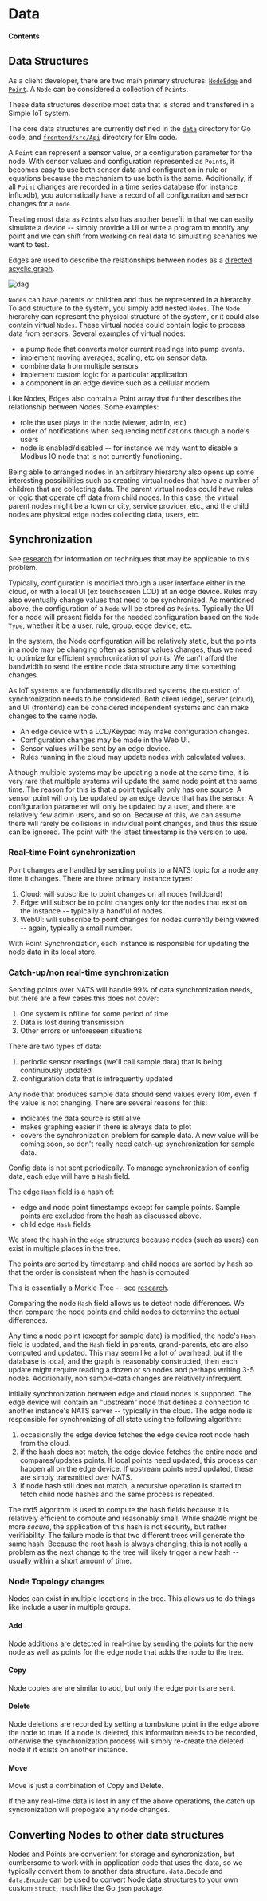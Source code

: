 # Data

**Contents**

<!-- toc -->

## Data Structures

As a client developer, there are two main primary structures:
[`NodeEdge`](https://pkg.go.dev/github.com/simpleiot/simpleiot/data#NodeEdge)
and [`Point`](https://pkg.go.dev/github.com/simpleiot/simpleiot/data#Point). A
`Node` can be considered a collection of `Points`.

These data structures describe most data that is stored and transfered in a
Simple IoT system.

The core data structures are currently defined in the
[`data`](https://github.com/simpleiot/simpleiot/tree/master/data) directory for
Go code, and
[`frontend/src/Api`](https://github.com/simpleiot/simpleiot/tree/master/frontend/src/Api)
directory for Elm code.

A `Point` can represent a sensor value, or a configuration parameter for the
node. With sensor values and configuration represented as `Points`, it becomes
easy to use both sensor data and configuration in rule or equations because the
mechanism to use both is the same. Additionally, if all `Point` changes are
recorded in a time series database (for instance Influxdb), you automatically
have a record of all configuration and sensor changes for a `node`.

Treating most data as `Points` also has another benefit in that we can easily
simulate a device -- simply provide a UI or write a program to modify any point
and we can shift from working on real data to simulating scenarios we want to
test.

Edges are used to describe the relationships between nodes as a
[directed acyclic graph](https://en.wikipedia.org/wiki/Directed_acyclic_graph).

![dag](images/dag.svg)

`Nodes` can have parents or children and thus be represented in a hierarchy. To
add structure to the system, you simply add nested `Nodes`. The `Node` hierarchy
can represent the physical structure of the system, or it could also contain
virtual `Nodes`. These virtual nodes could contain logic to process data from
sensors. Several examples of virtual nodes:

- a pump `Node` that converts motor current readings into pump events.
- implement moving averages, scaling, etc on sensor data.
- combine data from multiple sensors
- implement custom logic for a particular application
- a component in an edge device such as a cellular modem

Like Nodes, Edges also contain a Point array that further describes the
relationship between Nodes. Some examples:

- role the user plays in the node (viewer, admin, etc)
- order of notifications when sequencing notifications through a node's users
- node is enabled/disabled -- for instance we may want to disable a Modbus IO
  node that is not currently functioning.

Being able to arranged nodes in an arbitrary hierarchy also opens up some
interesting possibilities such as creating virtual nodes that have a number of
children that are collecting data. The parent virtual nodes could have rules or
logic that operate off data from child nodes. In this case, the virtual parent
nodes might be a town or city, service provider, etc., and the child nodes are
physical edge nodes collecting data, users, etc.

## Synchronization

See [research](research.md) for information on techniques that may be applicable
to this problem.

Typically, configuration is modified through a user interface either in the
cloud, or with a local UI (ex touchscreen LCD) at an edge device. Rules may also
eventually change values that need to be synchronized. As mentioned above, the
configuration of a `Node` will be stored as `Points`. Typically the UI for a
node will present fields for the needed configuration based on the `Node`
`Type`, whether it be a user, rule, group, edge device, etc.

In the system, the Node configuration will be relatively static, but the points
in a node may be changing often as sensor values changes, thus we need to
optimize for efficient synchronization of points. We can't afford the bandwidth
to send the entire node data structure any time something changes.

As IoT systems are fundamentally distributed systems, the question of
synchronization needs to be considered. Both client (edge), server (cloud), and
UI (frontend) can be considered independent systems and can make changes to the
same node.

- An edge device with a LCD/Keypad may make configuration changes.
- Configuration changes may be made in the Web UI.
- Sensor values will be sent by an edge device.
- Rules running in the cloud may update nodes with calculated values.

Although multiple systems may be updating a node at the same time, it is very
rare that multiple systems will update the same node point at the same time. The
reason for this is that a point typically only has one source. A sensor point
will only be updated by an edge device that has the sensor. A configuration
parameter will only be updated by a user, and there are relatively few admin
users, and so on. Because of this, we can assume there will rarely be collisions
in individual point changes, and thus this issue can be ignored. The point with
the latest timestamp is the version to use.

### Real-time Point synchronization

Point changes are handled by sending points to a NATS topic for a node any time
it changes. There are three primary instance types:

1. Cloud: will subscribe to point changes on all nodes (wildcard)
1. Edge: will subscribe to point changes only for the nodes that exist on the
   instance -- typically a handful of nodes.
1. WebUI: will subscribe to point changes for nodes currently being viewed --
   again, typically a small number.

With Point Synchronization, each instance is responsible for updating the node
data in its local store.

### Catch-up/non real-time synchronization

Sending points over NATS will handle 99% of data synchronization needs, but
there are a few cases this does not cover:

1. One system is offline for some period of time
1. Data is lost during transmission
1. Other errors or unforeseen situations

There are two types of data:

1. periodic sensor readings (we'll call sample data) that is being continuously
   updated
1. configuration data that is infrequently updated

Any node that produces sample data should send values every 10m, even if the
value is not changing. There are several reasons for this:

- indicates the data source is still alive
- makes graphing easier if there is always data to plot
- covers the synchronization problem for sample data. A new value will be coming
  soon, so don't really need catch-up synchronization for sample data.

Config data is not sent periodically. To manage synchronization of config data,
each `edge` will have a `Hash` field.

The edge `Hash` field is a hash of:

- edge and node point timestamps except for sample points. Sample points are
  excluded from the hash as discussed above.
- child edge `Hash` fields

We store the hash in the `edge` structures because nodes (such as users) can
exist in multiple places in the tree.

The points are sorted by timestamp and child nodes are sorted by hash so that
the order is consistent when the hash is computed.

This is essentially a Merkle Tree -- see [research](research.md).

Comparing the node `Hash` field allows us to detect node differences. We then
compare the node points and child nodes to determine the actual differences.

Any time a node point (except for sample date) is modified, the node's `Hash`
field is updated, and the `Hash` field in parents, grand-parents, etc are also
computed and updated. This may seem like a lot of overhead, but if the database
is local, and the graph is reasonably constructed, then each update might
require reading a dozen or so nodes and perhaps writing 3-5 nodes. Additionally,
non sample-data changes are relatively infrequent.

Initially synchronization between edge and cloud nodes is supported. The edge
device will contain an "upstream" node that defines a connection to another
instance's NATS server -- typically in the cloud. The edge node is responsible
for synchronizing of all state using the following algorithm:

1. occasionally the edge device fetches the edge device root node hash from the
   cloud.
1. if the hash does not match, the edge device fetches the entire node and
   compares/updates points. If local points need updated, this process can
   happen all on the edge device. If upstream points need updated, these are
   simply transmitted over NATS.
1. if node hash still does not match, a recursive operation is started to fetch
   child node hashes and the same process is repeated.

The md5 algorithm is used to compute the hash fields because it is relatively
efficient to compute and reasonably small. While sha246 might be more _secure_,
the application of this hash is not security, but rather verifiability. The
failure mode is that two different trees will generate the same hash. Because
the root hash is always changing, this is not really a problem as the next
change to the tree will likely trigger a new hash -- usually within a short
amount of time.

### Node Topology changes

Nodes can exist in multiple locations in the tree. This allows us to do things
like include a user in multiple groups.

#### Add

Node additions are detected in real-time by sending the points for the new node
as well as points for the edge node that adds the node to the tree.

#### Copy

Node copies are are similar to add, but only the edge points are sent.

#### Delete

Node deletions are recorded by setting a tombstone point in the edge above the
node to true. If a node is deleted, this information needs to be recorded,
otherwise the synchronization process will simply re-create the deleted node if
it exists on another instance.

#### Move

Move is just a combination of Copy and Delete.

If the any real-time data is lost in any of the above operations, the catch up
syncronization will propogate any node changes.

## Converting Nodes to other data structures

Nodes and Points are convenient for storage and syncronization, but cumbersome
to work with in application code that uses the data, so we typically convert
them to another data structure. `data.Decode` and `data.Encode` can be used to
convert Node data structures to your own custom `struct`, much like the Go
`json` package.
